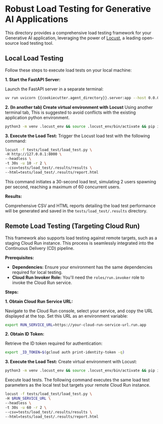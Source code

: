 # Robust Load Testing for Generative AI Applications

This directory provides a comprehensive load testing framework for your Generative AI application, leveraging the power of [Locust](http://locust.io), a leading open-source load testing tool.

## Local Load Testing

Follow these steps to execute load tests on your local machine:

**1. Start the FastAPI Server:**

Launch the FastAPI server in a separate terminal:

```bash
uv run uvicorn {{cookiecutter.agent_directory}}.server:app --host 0.0.0.0 --port 8000 --reload
```

**2. (In another tab) Create virtual environment with Locust**
Using another terminal tab, This is suggested to avoid conflicts with the existing application python environment.

```bash
python3 -m venv .locust_env && source .locust_env/bin/activate && pip install locust==2.31.1
```

**3. Execute the Load Test:**
Trigger the Locust load test with the following command:

```bash
locust -f tests/load_test/load_test.py \
-H http://127.0.0.1:8000 \
--headless \
-t 30s -u 10 -r 2 \
--csv=tests/load_test/.results/results \
--html=tests/load_test/.results/report.html
```

This command initiates a 30-second load test, simulating 2 users spawning per second, reaching a maximum of 60 concurrent users.

**Results:**

Comprehensive CSV and HTML reports detailing the load test performance will be generated and saved in the `tests/load_test/.results` directory.

## Remote Load Testing (Targeting Cloud Run)

This framework also supports load testing against remote targets, such as a staging Cloud Run instance. This process is seamlessly integrated into the Continuous Delivery (CD) pipeline.

**Prerequisites:**

- **Dependencies:** Ensure your environment has the same dependencies required for local testing.
- **Cloud Run Invoker Role:** You'll need the `roles/run.invoker` role to invoke the Cloud Run service.

**Steps:**

**1. Obtain Cloud Run Service URL:**

Navigate to the Cloud Run console, select your service, and copy the URL displayed at the top. Set this URL as an environment variable:

```bash
export RUN_SERVICE_URL=https://your-cloud-run-service-url.run.app
```

**2. Obtain ID Token:**

Retrieve the ID token required for authentication:

```bash
export _ID_TOKEN=$(gcloud auth print-identity-token -q)
```

**3. Execute the Load Test:**
Create virtual environment with Locust:
```bash
python3 -m venv .locust_env && source .locust_env/bin/activate && pip install locust==2.31.1
```

Execute load tests. The following command executes the same load test parameters as the local test but targets your remote Cloud Run instance.
```bash
locust -f tests/load_test/load_test.py \
-H $RUN_SERVICE_URL \
--headless \
-t 30s -u 60 -r 2 \
--csv=tests/load_test/.results/results \
--html=tests/load_test/.results/report.html
```

